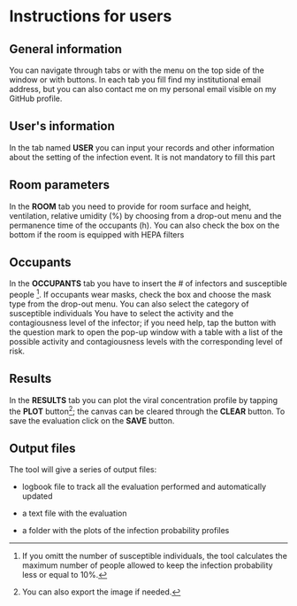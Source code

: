 # Instructions for users 
## General information

You can navigate through tabs or with the menu on the top side of the window or with buttons. 
In each tab you fill find my institutional email address, but you can also contact me on my personal email visible on my GitHub profile.  

## User's information
In the tab named **USER** you can input your records and other information about the setting of the infection event.
It is not mandatory to fill this part

## Room parameters
In the **ROOM** tab you need to provide for room surface and height, ventilation, relative umidity (%) by choosing from a drop-out menu and the permanence time of the occupants (h).
You can also check the box on the bottom if the room is equipped with HEPA filters
## Occupants
In the **OCCUPANTS** tab you have to insert the # of infectors and susceptible people [^1]. If occupants wear masks, check the box and choose the mask type from the drop-out menu. You can also select the category of susceptible individuals
You have to select the activity and the contagiousness level of the infector; if you need help, tap the button with the question mark to open the pop-up window with a table with a list of the possible activity and contagiousness levels with the corresponding level of risk.
## Results
In the **RESULTS** tab you can plot the viral concentration profile by tapping the **PLOT** button[^2]; the canvas can be cleared through the **CLEAR** button. To save the evaluation click on the **SAVE** button. 



## Output files

The tool will give a series of output files:
+ logbook file to track all the evaluation performed and automatically updated
* a text file with the evaluation
- a folder with the plots of the infection probability profiles





[^1]: If you omitt the number of susceptible individuals, the tool calculates the maximum number of people allowed to keep the infection probability less or equal to 10%.
[^2]: You can also export the image if needed.











